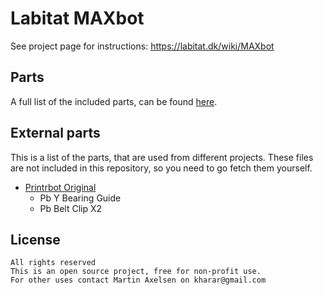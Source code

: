 # Labitat MAXbot

See project page for instructions: https://labitat.dk/wiki/MAXbot

## Parts

A full list of the included parts, can be found [here](models.md).

## External parts

This is a list of the parts, that are used from different projects. These files are not included in this repository, so you need to go fetch them yourself.

* [Printrbot Original](https://www.youmagine.com/designs/printrbot-original)
    - Pb Y Bearing Guide
    - Pb Belt Clip X2

## License
```text
All rights reserved
This is an open source project, free for non-profit use.
For other uses contact Martin Axelsen on kharar@gmail.com
```
